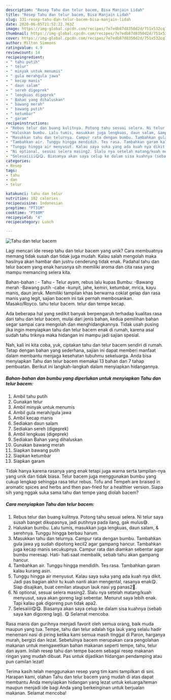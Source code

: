 ```yaml
---
description: "Resep Tahu dan telur bacem, Bisa Manjain Lidah"
title: "Resep Tahu dan telur bacem, Bisa Manjain Lidah"
slug: 331-resep-tahu-dan-telur-bacem-bisa-manjain-lidah
date: 2020-06-05T21:52:22.763Z
image: https://img-global.cpcdn.com/recipes/7e7edb87d8350d2d/751x532cq70/tahu-dan-telur-bacem-foto-resep-utama.jpg
thumbnail: https://img-global.cpcdn.com/recipes/7e7edb87d8350d2d/751x532cq70/tahu-dan-telur-bacem-foto-resep-utama.jpg
cover: https://img-global.cpcdn.com/recipes/7e7edb87d8350d2d/751x532cq70/tahu-dan-telur-bacem-foto-resep-utama.jpg
author: Milton Simmons
ratingvalue: 4.9
reviewcount: 14
recipeingredient:
- " tahu putih"
- " telur"
- " minyak untuk menumis"
- " gula merahgula jawa"
- " kecap manis"
- " daun salam"
- " sereh digeprek"
- " lengkuas digeprek"
- " Bahan yang dihaluskan"
- " bawang merah"
- " bawang putih"
- " ketumbar"
- " garam"
recipeinstructions:
- "Rebus telur dan buang kulitnya. Potong tahu sesuai selera. Ni telur saya susah banget dikupasnya, jadi putihnya pada ilang, gak mulus😅."
- "Haluskan bumbu. Lalu tumis, masukkan juga lengkuas, daun salam, &amp; serehnya. Tunggu hingga berbau harum."
- "Masukkan tahu dan telurnya. Campur rata dengan bumbu. Tambahkan gula jawa yg sudah dipotong kecil2 agar gampang hancur. Tambahkan juga kecap manis secukupnya. Campur rata dan diamkan sebentar agar bumbu meresap. Hati- hati saat membalik, sebab tahu akan gampang hancur."
- "Tambahkan air. Tunggu hingga mendidih. Tes rasa. Tambahkan garam kalau kurang asin."
- "Tunggu hingga air menyusut. Kalau saya suka yang ada kuah nya dikit. Jadi pas bagian akhir tu kuah nanti akan mengental, rasanya enak😋. Siap disajikan, buat cemilan ataupun lauk nasi yg panas2🤤."
- "Ni optional, sesuai selera masing2. Slalu nya setelah matang/kuah menyusut, saya akan goreng lagi sebentar. Menurut saya lebih enak. Tapi kalau gak digoreng pun tidak apa2."
- "Selesaiiii😋😋. Biasanya akan saya celup ke dalam sisa kuahnya (sebab saya kan digoreng lagi). 😋 Selamat mencoba."
categories:
- Resep
tags:
- tahu
- dan
- telur

katakunci: tahu dan telur 
nutrition: 102 calories
recipecuisine: Indonesian
preptime: "PT31M"
cooktime: "PT40M"
recipeyield: "4"
recipecategory: Lunch

---
```



![Tahu dan telur bacem](https://img-global.cpcdn.com/recipes/7e7edb87d8350d2d/751x532cq70/tahu-dan-telur-bacem-foto-resep-utama.jpg)

Lagi mencari ide resep tahu dan telur bacem yang unik? Cara membuatnya memang tidak susah dan tidak juga mudah. Kalau salah mengolah maka hasilnya akan hambar dan justru cenderung tidak enak. Padahal tahu dan telur bacem yang enak harusnya sih memiliki aroma dan cita rasa yang mampu memancing selera kita.

Bahan-bahan : - Tahu - Telur ayam, rebus lalu kupas Bumbu: -Bawang merah -Bawang putih -cabe -kunyit, jahe, kemiri, ketumbar, mrica, kayu manis, daun jeruk. Memiliki tampilan khas berwarna coklat gelap dan rasa manis yang legit, sajian bacem ini tak pernah membosankan. Masako/Royco. tahu telur bacem. telur dan tempe kecap.

Ada beberapa hal yang sedikit banyak berpengaruh terhadap kualitas rasa dari tahu dan telur bacem, mulai dari jenis bahan, kedua pemilihan bahan segar sampai cara mengolah dan menghidangkannya. Tidak usah pusing jika ingin menyiapkan tahu dan telur bacem enak di rumah, karena asal sudah tahu triknya maka hidangan ini mampu jadi sajian spesial.


Nah, kali ini kita coba, yuk, ciptakan tahu dan telur bacem sendiri di rumah. Tetap dengan bahan yang sederhana, sajian ini dapat memberi manfaat dalam membantu menjaga kesehatan tubuhmu sekeluarga. Anda bisa menyiapkan Tahu dan telur bacem memakai 13 bahan dan 7 tahap pembuatan. Berikut ini langkah-langkah dalam menyiapkan hidangannya.

<!--inarticleads1-->

##### Bahan-bahan dan bumbu yang diperlukan untuk menyiapkan Tahu dan telur bacem:

1. Ambil  tahu putih
1. Gunakan  telur
1. Ambil  minyak untuk menumis
1. Ambil  gula merah/gula jawa
1. Ambil  kecap manis
1. Sediakan  daun salam
1. Sediakan  sereh (digeprek)
1. Ambil  lengkuas (digeprek)
1. Sediakan  Bahan yang dihaluskan
1. Gunakan  bawang merah
1. Siapkan  bawang putih
1. Siapkan  ketumbar
1. Siapkan  garam


Tidak hanya karena rasanya yang enak tetapi juga warna serta tampilan-nya yang unik dan tidak biasa. Telur bacem juga menggunakan bumbu yang cukup lengkap sehingga rasa telur rebus. Tofu and Tempeh are braised in aromatic spices and herbs and then pan-fried for a healthier version. Siapa sih yang nggak suka sama tahu dan tempe yang diolah bacem? 

<!--inarticleads2-->

##### Cara menyiapkan Tahu dan telur bacem:

1. Rebus telur dan buang kulitnya. Potong tahu sesuai selera. Ni telur saya susah banget dikupasnya, jadi putihnya pada ilang, gak mulus😅.
1. Haluskan bumbu. Lalu tumis, masukkan juga lengkuas, daun salam, &amp; serehnya. Tunggu hingga berbau harum.
1. Masukkan tahu dan telurnya. Campur rata dengan bumbu. Tambahkan gula jawa yg sudah dipotong kecil2 agar gampang hancur. Tambahkan juga kecap manis secukupnya. Campur rata dan diamkan sebentar agar bumbu meresap. Hati- hati saat membalik, sebab tahu akan gampang hancur.
1. Tambahkan air. Tunggu hingga mendidih. Tes rasa. Tambahkan garam kalau kurang asin.
1. Tunggu hingga air menyusut. Kalau saya suka yang ada kuah nya dikit. Jadi pas bagian akhir tu kuah nanti akan mengental, rasanya enak😋. Siap disajikan, buat cemilan ataupun lauk nasi yg panas2🤤.
1. Ni optional, sesuai selera masing2. Slalu nya setelah matang/kuah menyusut, saya akan goreng lagi sebentar. Menurut saya lebih enak. Tapi kalau gak digoreng pun tidak apa2.
1. Selesaiiii😋😋. Biasanya akan saya celup ke dalam sisa kuahnya (sebab saya kan digoreng lagi). 😋 Selamat mencoba.


Rasa manis dan gurihnya menjadi favorit oleh semua orang, baik muda maupun yang tua. Tempe, tahu dan telur adalah tiga lauk yang selalu hadir menemani nasi di piring ketika kami semua masih tinggal di Paron, harganya murah, bergizi dan lezat. Sebetulnya bacem merupakan cara pengolahan makanan untuk mengawetkan bahan makanan seperti tempe, tahu, telur dan ayam. Inilah resep tahu dan tempe bacem sebagai resep makanan ringan yang mudah dibuat. Pas untuk dijadikan hidangan pendamping atau pun camilan lezat! 

Terima kasih telah menggunakan resep yang tim kami tampilkan di sini. Harapan kami, olahan Tahu dan telur bacem yang mudah di atas dapat membantu Anda menyiapkan hidangan yang lezat untuk keluarga/teman maupun menjadi ide bagi Anda yang berkeinginan untuk berjualan makanan. Selamat mencoba!
